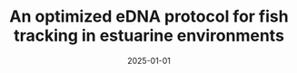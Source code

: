 ---
title: "An optimized eDNA protocol for fish tracking in estuarine environments"
collection: publications
permalink: /publication/2025-mifish-metabarcoding-estuary
excerpt: 'Optimizing MiFish Metabarcoding for Estuaries'
date: 2025-01-01
venue: 'Scientific Reports'
paperurl: 'https://jthmiller.github.io/files/pubs/El-Baid-eDNA-mifish.pdf'
---